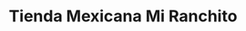 ---
title: "Tienda Mexicana Mi Ranchito"
url: /carnation/tienda-mexicana-mi-ranchito/
shop: supermarket
---